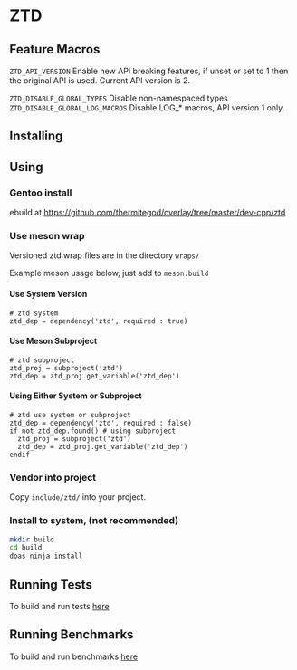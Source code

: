 # ZTD

## Feature Macros

``` ZTD_API_VERSION ``` Enable new API breaking features, if unset or set to 1 then the original API is used. Current API version is 2.

``` ZTD_DISABLE_GLOBAL_TYPES ``` Disable non-namespaced types
``` ZTD_DISABLE_GLOBAL_LOG_MACROS ``` Disable LOG_* macros, API version 1 only.

## Installing

## Using

### Gentoo install

ebuild at
<https://github.com/thermitegod/overlay/tree/master/dev-cpp/ztd>

### Use meson wrap

Versioned ztd.wrap files are in the directory ```wraps/```

Example meson usage below, just add to ```meson.build```

#### Use System Version

```meson
# ztd system
ztd_dep = dependency('ztd', required : true)
```

#### Use Meson Subproject

```meson
# ztd subproject
ztd_proj = subproject('ztd')
ztd_dep = ztd_proj.get_variable('ztd_dep')
```

#### Using Either System or Subproject

```meson
# ztd use system or subproject
ztd_dep = dependency('ztd', required : false)
if not ztd_dep.found() # using subproject
  ztd_proj = subproject('ztd')
  ztd_dep = ztd_proj.get_variable('ztd_dep')
endif
```

### Vendor into project

Copy ```include/ztd/``` into your project.

### Install to system, (not recommended)

```sh
mkdir build
cd build
doas ninja install
```

## Running Tests

To build and run tests [here](tests/README.md)

## Running Benchmarks

To build and run benchmarks [here](benchmarks/README.md)

